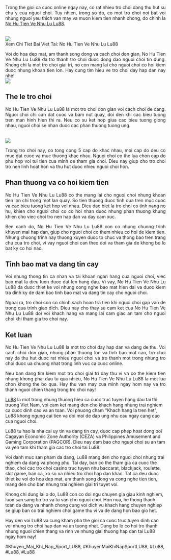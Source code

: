 <p style="text-align: justify;">Trong the gioi ca cuoc online ngay nay, co rat nhieu tro choi dang thu hut su chu y cua nguoi choi. Tuy nhien, trong so do, co mot tro choi noi bat voi nhung nguoi yeu thich van may va muon kiem tien nhanh chong, do chinh la <a href="https://lu88.love/no-hu-tien-ve-nhu-lu/">No Hu Tien Ve Nhu Lu Lu88</a>.</p><br><img src="https://lu88.love/wp-content/uploads/2025/03/thong-tin-doi-net-ve-tua-game-no-hu-doi-thuong-cho-tan-thu.webp"></br>
Xem Chi Tiet Bai Viet Tai: No Hu Tien Ve Nhu Lu Lu88<p style="text-align: justify;">Voi do hoa dep mat, am thanh song dong va cach choi don gian, No Hu Tien Ve Nhu Lu Lu88 da tro thanh tro choi duoc dong dao nguoi choi tin dung. Khong chi la mot tro choi giai tri, no con mang lai cho nguoi choi co hoi kiem duoc nhung khoan tien lon. Hay cung tim hieu ve tro choi day hap dan nay nhe!<br><img src="https://lu88.love/wp-content/uploads/2025/03/nen-chon-thoi-diem-quay-hu-thich-hop-de-mang-tien-khung-ve-tui.webp"></br><h2>The le tro choi</h2><p style="text-align: justify;">No Hu Tien Ve Nhu Lu Lu88 la mot tro choi don gian voi cach choi de dang. Nguoi choi chi can dat cuoc va bam nut quay, doi den khi cac bieu tuong tren man hinh hien thi ra. Neu co su ket hop giua cac bieu tuong giong nhau, nguoi choi se nhan duoc cac phan thuong tuong ung.</p><br><img src="https://lu88.love/wp-content/uploads/2025/02/logo.webp"></br><p style="text-align: justify;">Trong tro choi nay, co tong cong 5 cap do khac nhau, moi cap do deu co muc dat cuoc va muc thuong khac nhau. Nguoi choi co the lua chon cap do phu hop voi tui tien cua minh de tham gia choi. Dieu nay giup cho tro choi tro nen linh hoat hon va thu hut duoc nhieu nguoi choi hon.<h2>Phan thuong va co hoi kiem tien</h2><p style="text-align: justify;">No Hu Tien Ve Nhu Lu Lu88 co the mang lai cho nguoi choi nhung khoan tien lon chi trong mot lan quay. So tien thuong duoc tinh dua tren muc cuoc va cac bieu tuong ket hop voi nhau. Dieu dac biet la tro choi co tinh nang no hu, khien cho nguoi choi co co hoi nhan duoc nhung phan thuong khung khien cho viec choi tro nen hap dan va day cam xuc.</p><p style="text-align: justify;">Ben canh do, No Hu Tien Ve Nhu Lu Lu88 con co nhung chuong trinh khuyen mai hap dan, giup cho nguoi choi co them nhieu co hoi de kiem tien. Nhung chuong trinh nay thuong xuyen duoc to chuc va thong bao tren trang chu cua tro choi, vi vay nguoi choi can theo doi va tham gia de khong bo lo bat ky co hoi nao.<h2>Tinh bao mat va dang tin cay</h2><p style="text-align: justify;">Voi nhung thong tin ca nhan va tai khoan ngan hang cua nguoi choi, viec bao mat la dieu luon duoc dat len hang dau. Vi vay, No Hu Tien Ve Nhu Lu Lu88 da duoc thiet ke voi nhung cong nghe bao mat hien dai va duoc kiem tra dinh ky de dam bao tinh bao mat va dang tin cay cho nguoi choi.</p><p style="text-align: justify;">Ngoai ra, tro choi con co chinh sach hoan tra tien khi nguoi choi gap van de trong qua trinh giao dich. Dieu nay cho thay su cam ket cua No Hu Tien Ve Nhu Lu Lu88 doi voi khach hang va mang lai cam giac an tam cho nguoi choi khi tham gia tro choi nay.</p><h2>Ket luan</h2><p style="text-align: justify;">No Hu Tien Ve Nhu Lu Lu88 la mot tro choi day hap dan va dang de thu. Voi cach choi don gian, nhung phan thuong lon va tinh bao mat cao, tro choi nay da thu hut duoc rat nhieu nguoi choi va tro thanh mot trong nhung tro choi duoc ua chuong nhat trong linh vuc ca cuoc online.</p><p style="text-align: justify;">Neu ban dang tim kiem mot tro choi giai tri day thu vi va co the kiem tien nhung khong phai dau tu qua nhieu, No Hu Tien Ve Nhu Lu Lu88 la mot lua chon khong the bo qua. Hay thu van may cua minh ngay hom nay va tro thanh nguoi chien thang trong tro choi nay!</p><p><a href="https://lu88.love/">Lu88</a> la mot trong nhung thuong hieu ca cuoc truc tuyen hang dau tai thi truong Viet Nam, voi cam ket mang den cho khach hang nhung trai nghiem ca cuoc dinh cao va an toan. Voi phuong cham "Khach hang la tren het", Lu88 khong ngung cai tien va doi moi de dap ung nhu cau ngay cang cao cua nguoi choi.

Lu88 tu hao la nha cai uy tin va dang tin cay, duoc cap phep hoat dong boi Cagayan Economic Zone Authority (CEZA) va Philippines Amusement and Gaming Corporation (PAGCOR). Dieu nay dam bao cho nguoi choi su an tam va yen tam khi tham gia cac tro choi tai Lu88.

Voi danh muc san pham da dang, Lu88 mang den cho nguoi choi nhung trai nghiem da dang va phong phu. Tai day, ban co the tham gia ca cuoc the thao, choi cac tro choi casino truc tuyen nhu baccarat, blackjack, roulette, slot game, ban ca, xo so va nhieu tro choi hap dan khac. Tat ca deu duoc thiet ke voi do hoa dep mat, am thanh song dong va cong nghe tien tien, mang den cho ban nhung trai nghiem giai tri tuyet voi.

Khong chi dung lai o do, Lu88 con co doi ngu chuyen gia giau kinh nghiem, luon san sang ho tro va tu van cho nguoi choi. Hon nua, he thong thanh toan da dang va nhanh chong cung voi dich vu khach hang chuyen nghiep se giup ban co trai nghiem choi game thu vi va de dang hon bao gio het.

Hay den voi Lu88 va cung kham pha the gioi ca cuoc truc tuyen dinh cao voi nhung tro choi hap dan va an tuong nhat. Dung bo lo co hoi tro thanh nhung nguoi chien thang va rinh ve nhung giai thuong hap dan tai Lu88 ngay hom nay!</p>
#Khuyen_Mai_Khi_Nap_Sport_LU88, #KhuyenMaiKhiNapSportLU88, #Lu88, #Lu88, #Lu88
